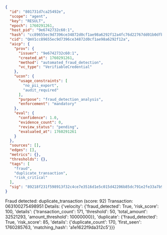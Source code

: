 ```json
{
  "id": "801731d7ca25492e",
  "scope": "agent",
  "key": "RESULT",
  "epoch": 1760291261,
  "host_pid": "9e6742732c60:1",
  "hash": "cc89655ec9d7396ce34872d0cf1ae98a6292f12a4fc76d22767dd01b0dfb7886",
  "cid": "QmV1cc89655ec9d7396ce34872d0cf1ae98a6292f12a",
  "aicp": {
    "prov": {
      "issuer": "9e6742732c60:1",
      "created_at": 1760291261,
      "method": "automated_fraud_detection",
      "vc_type": "VerifiableCredential"
    },
    "ucon": {
      "usage_constraints": [
        "no_pii_export",
        "audit_required"
      ],
      "purpose": "fraud_detection_analysis",
      "enforcement": "mandatory"
    },
    "eval": {
      "confidence": 1.0,
      "evidence_count": 0,
      "review_status": "pending",
      "evaluated_at": 1760291261
    }
  },
  "sources": [],
  "edges": [],
  "metrics": {},
  "thresholds": {},
  "tags": [
    "fraud",
    "duplicate_transaction",
    "risk_critical"
  ],
  "sig": "89218f231f598913f32c4ce7e3516d1e5c015d42206b85dc791e2fe33a7b9654"
}
```

Fraud detected: duplicate_transaction (score: 92)
Transaction: 063100275498951
Details: {'velocity': {'fraud_detected': True, 'risk_score': 100, 'details': {'transaction_count': 171, 'threshold': 50, 'total_amount': 32521293, 'amount_threshold': 10000000}}, 'duplicate': {'fraud_detected': True, 'risk_score': 85, 'details': {'duplicate_count': 170, 'first_seen': 1760285763, 'matching_hash': 'a1e1622f9da312c5'}}}